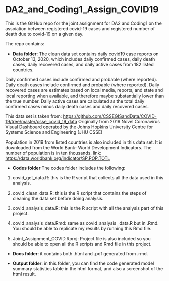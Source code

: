 # DA2_and_Coding1_Assign_COVID19

This is the GitHub repo for the joint assignment for DA2 and Coding1 on the assoiation between registered covid-19 cases and registered number
of death due to covid-19 on a given day.

The repo contains:

- **Data folder**: The clean data set contains daily covid19 case reports on October 13, 2020, which includes daily confirmed cases, daily death cases, daily recovered cases, and daily active cases from 182 listed countries. 

Daily confirmed cases include confirmed and probable (where reported).
Daily death cases include confirmed and probable (where reported).
Daily recovered cases are estimates based on local media, reports, and state and local reporting when available, and therefore maybe substantially lower than the true number.
Daily active cases are calculated as the total daily confirmed cases minus daily death cases and daily recovered cases.

This data set is taken from: 
https://github.com/CSSEGISandData/COVID-19/tree/master/csse_covid_19_data 
Originally from 2019 Novel Coronavirus Visual Dashboard operated by the Johns Hopkins University Centre for Systems Science and Engineering (JHU CSSE)

Population in 2019 from listed countries is also included in this data set. It is downloaded from the World Bank- World Development Indicators. The number of population is in ten thousands. 
link: https://data.worldbank.org/indicator/SP.POP.TOTL
 
- **Codes folder**:The codes folder includes the following:

1. covid_get_data.R: this is the R script that collects all the data used in this analysis.

2. covid_clean_data.R: this is the R script that contains the steps of cleaning the data set before doing analysis.

3. covid_analysis_data.R: this is the R script with all the analysis part of this project. 

4. covid_analysis_data.Rmd: same as covid_analysis _data.R but in .Rmd. You should be able to replicate my results by running this Rmd file.

5. Joint_Assignment_COVID.Rproj: Project file is also included so you should be able to open all the R scripts and Rmd file in this project. 
 
- **Docs folder**: it contains both .html and .pdf generated from .rmd.

- **Output folder**: in this folder, you can find the code generated model summary statistics table in the html format, and also a screenshot of the html result.

